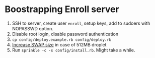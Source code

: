 # Boostrapping Enroll server

1. SSH to server, create user `enroll`, setup keys, add to sudoers with NOPASSWD option.
2. Disable root login, disable password authentication
3. `cp config/deploy.example.rb config/deploy.rb`
4. [Increase SWAP size](https://www.digitalocean.com/community/articles/how-to-add-swap-on-ubuntu-12-04) in case of 512MB droplet
5. Run `sprinkle -c -s config/install.rb`. Might take a while.